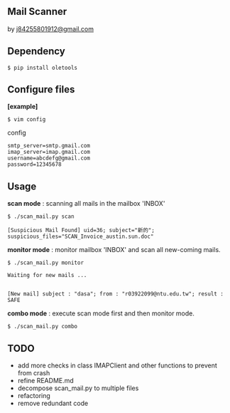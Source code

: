 Mail Scanner
-------------------
by j84255801912@gmail.com

## Dependency
```bsh
$ pip install oletools
```

## Configure files
**[example]**
```bsh
$ vim config
```

config
```config
smtp_server=smtp.gmail.com
imap_server=imap.gmail.com
username=abcdefg@gmail.com
password=12345678
```

## Usage
**scan mode** : scanning all mails in the mailbox 'INBOX'
```bsh
$ ./scan_mail.py scan

[Suspicious Mail Found] uid=36; subject="新的"; suspicious_files="SCAN_Invoice_austin.sun.doc"
```
**monitor mode** : monitor mailbox 'INBOX' and scan all new-coming mails.
```bsh
$ ./scan_mail.py monitor

Waiting for new mails ...


[New mail] subject : "dasa"; from : "r03922099@ntu.edu.tw"; result : SAFE
```
**combo mode** : execute scan mode first and then monitor mode.
```bsh
$ ./scan_mail.py combo
```

## TODO
* add more checks in class IMAPClient and other functions to prevent from crash
* refine README.md
* decompose scan_mail.py to multiple files
* refactoring
* remove redundant code
